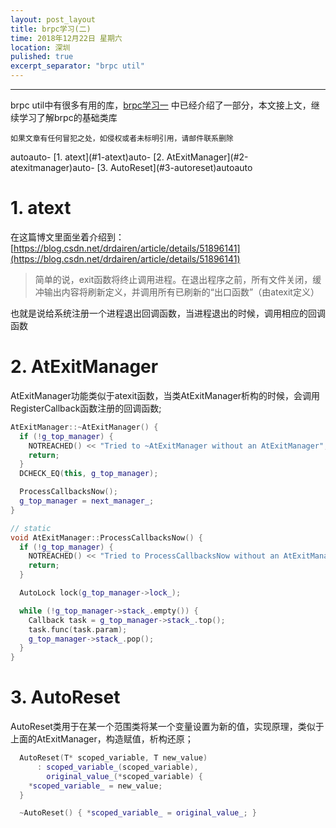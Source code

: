 ```yaml
---
layout: post_layout
title: brpc学习(二)
time: 2018年12月22日 星期六
location: 深圳
pulished: true
excerpt_separator: "brpc util"
---
```


---
brpc util中有很多有用的库，[brpc学习一](https://illx.xyz/article/6) 中已经介绍了一部分，本文接上文，继续学习了解brpc的基础类库

    如果文章有任何冒犯之处，如侵权或者未标明引用，请邮件联系删除

<!-- TOC -->autoauto- [1. atext](#1-atext)auto- [2. AtExitManager](#2-atexitmanager)auto- [3. AutoReset](#3-autoreset)autoauto<!-- /TOC -->

# 1. atext

在这篇博文里面坐着介绍到：
[https://blog.csdn.net/drdairen/article/details/51896141](https://blog.csdn.net/drdairen/article/details/51896141)

>简单的说，exit函数将终止调用进程。在退出程序之前，所有文件关闭，缓冲输出内容将刷新定义，并调用所有已刷新的“出口函数”（由atexit定义）

也就是说给系统注册一个进程退出回调函数，当进程退出的时候，调用相应的回调函数


# 2. AtExitManager 

AtExitManager功能类似于atexit函数，当类AtExitManager析构的时候，会调用RegisterCallback函数注册的回调函数;

```c++
AtExitManager::~AtExitManager() {
  if (!g_top_manager) {
    NOTREACHED() << "Tried to ~AtExitManager without an AtExitManager";
    return;
  }
  DCHECK_EQ(this, g_top_manager);

  ProcessCallbacksNow();
  g_top_manager = next_manager_;
}

// static
void AtExitManager::ProcessCallbacksNow() {
  if (!g_top_manager) {
    NOTREACHED() << "Tried to ProcessCallbacksNow without an AtExitManager";
    return;
  }

  AutoLock lock(g_top_manager->lock_);

  while (!g_top_manager->stack_.empty()) {
    Callback task = g_top_manager->stack_.top();
    task.func(task.param);
    g_top_manager->stack_.pop();
  }
}
```

# 3. AutoReset

AutoReset类用于在某一个范围类将某一个变量设置为新的值，实现原理，类似于上面的AtExitManager，构造赋值，析构还原；
```c++
  AutoReset(T* scoped_variable, T new_value)
      : scoped_variable_(scoped_variable),
        original_value_(*scoped_variable) {
    *scoped_variable_ = new_value;
  }

  ~AutoReset() { *scoped_variable_ = original_value_; }
```
